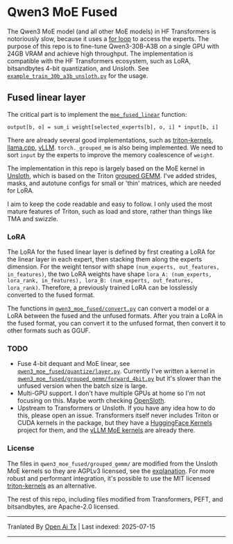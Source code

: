 # Qwen3 MoE Fused

The Qwen3 MoE model (and all other MoE models) in HF Transformers is notoriously slow, because it uses a [for loop](https://github.com/huggingface/transformers/blob/bdf5fb70aa11782cce22027d76879f71f4e41c1e/src/transformers/models/qwen3_moe/modular_qwen3_moe.py#L103) to access the experts. The purpose of this repo is to fine-tune Qwen3-30B-A3B on a single GPU with 24GB VRAM and achieve high throughput. The implementation is compatible with the HF Transformers ecosystem, such as LoRA, bitsandbytes 4-bit quantization, and Unsloth. See [`example_train_30b_a3b_unsloth.py`](https://github.com/woct0rdho/transformers-qwen3-moe-fused/blob/master/example_train_30b_a3b_unsloth.py) for the usage.

## Fused linear layer

The critical part is to implement the [`moe_fused_linear`](https://github.com/woct0rdho/transformers-qwen3-moe-fused/blob/master/qwen3_moe_fused/functional.py) function:
```
output[b, o] = sum_i weight[selected_experts[b], o, i] * input[b, i]
```
There are already several good implementations, such as [triton-kernels](https://github.com/triton-lang/triton/blob/dd1c3d429d1c24904722ac699ea5750bc694c4d6/python/triton_kernels/triton_kernels/matmul_ogs.py), [llama.cpp](https://github.com/ggml-org/llama.cpp/blob/a0535ffa0d35fccfec3e1a0a3bfc9dbb6054d7c0/ggml/src/ggml-cuda/ggml-cuda.cu#L2065), [vLLM](https://github.com/vllm-project/vllm/blob/015fab8c2fa4db8776f7e91abd50371911673d88/vllm/model_executor/layers/fused_moe/fused_moe.py). `torch._grouped_mm` is also being implemented. We need to sort `input` by the experts to improve the memory coalescence of `weight`.

The implementation in this repo is largely based on the MoE kernel in [Unsloth](https://github.com/unslothai/unsloth/blob/2bfc39b6387577457834059c59f83fcdb954c9bd/unsloth/kernels/moe), which is based on the Triton [grouped GEMM](https://triton-lang.org/main/getting-started/tutorials/08-grouped-gemm.html). I've added strides, masks, and autotune configs for small or 'thin' matrices, which are needed for LoRA.

I aim to keep the code readable and easy to follow. I only used the most mature features of Triton, such as load and store, rather than things like TMA and swizzle.

### LoRA

The LoRA for the fused linear layer is defined by first creating a LoRA for the linear layer in each expert, then stacking them along the experts dimension. For the weight tensor with shape `(num_experts, out_features, in_features)`, the two LoRA weights have shape `lora_A: (num_experts, lora_rank, in_features), lora_B: (num_experts, out_features, lora_rank)`. Therefore, a previously trained LoRA can be losslessly converted to the fused format.

The functions in [`qwen3_moe_fused/convert.py`](https://github.com/woct0rdho/transformers-qwen3-moe-fused/blob/master/qwen3_moe_fused/convert.py) can convert a model or a LoRA between the fused and the unfused formats. After you train a LoRA in the fused format, you can convert it to the unfused format, then convert it to other formats such as GGUF.

### TODO

* Fuse 4-bit dequant and MoE linear, see [`qwen3_moe_fused/quantize/layer.py`](https://github.com/woct0rdho/transformers-qwen3-moe-fused/blob/master/qwen3_moe_fused/quantize/layer.py). Currently I've written a kernel in [`qwen3_moe_fused/grouped_gemm/forward_4bit.py`](https://github.com/woct0rdho/transformers-qwen3-moe-fused/blob/master/qwen3_moe_fused/grouped_gemm/forward_4bit.py) but it's slower than the unfused version when the batch size is large.
* Multi-GPU support. I don't have multiple GPUs at home so I'm not focusing on this. Maybe worth checking [OpenSloth](https://github.com/anhvth/opensloth).
* Upstream to Transformers or Unsloth. If you have any idea how to do this, please open an issue. Transformers itself never includes Triton or CUDA kernels in the package, but they have a [HuggingFace Kernels](https://github.com/huggingface/kernels) project for them, and the [vLLM MoE kernels](https://huggingface.co/kernels-community/moe) are already there.

### License

The files in `qwen3_moe_fused/grouped_gemm/` are modified from the Unsloth MoE kernels so they are AGPLv3 licensed, see the [explanation](https://github.com/unslothai/unsloth/discussions/2890#discussioncomment-13675890). For more robust and performant integration, it's possible to use the MIT licensed [triton-kernels](https://github.com/triton-lang/triton/tree/main/python/triton_kernels/triton_kernels) as an alternative.

The rest of this repo, including files modified from Transformers, PEFT, and bitsandbytes, are Apache-2.0 licensed.


---

Tranlated By [Open Ai Tx](https://github.com/OpenAiTx/OpenAiTx) | Last indexed: 2025-07-15

---